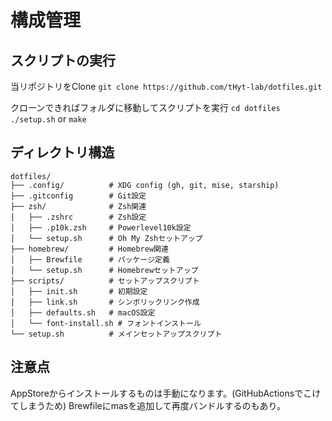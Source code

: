 # 構成管理

## スクリプトの実行
当リポジトリをClone
`git clone https://github.com/tHyt-lab/dotfiles.git`

クローンできればフォルダに移動してスクリプトを実行
`cd dotfiles`
`./setup.sh` or `make`

## ディレクトリ構造
```
dotfiles/
├── .config/          # XDG config (gh, git, mise, starship)
├── .gitconfig        # Git設定
├── zsh/              # Zsh関連
│   ├── .zshrc        # Zsh設定
│   ├── .p10k.zsh     # Powerlevel10k設定
│   └── setup.sh      # Oh My Zshセットアップ
├── homebrew/         # Homebrew関連
│   ├── Brewfile      # パッケージ定義
│   └── setup.sh      # Homebrewセットアップ
├── scripts/          # セットアップスクリプト
│   ├── init.sh       # 初期設定
│   ├── link.sh       # シンボリックリンク作成
│   ├── defaults.sh   # macOS設定
│   └── font-install.sh # フォントインストール
└── setup.sh          # メインセットアップスクリプト
```

## 注意点
AppStoreからインストールするものは手動になります。(GitHubActionsでこけてしまうため)
Brewfileにmasを追加して再度バンドルするのもあり。